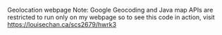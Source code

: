 Geolocation webpage
Note: Google Geocoding and Java map APIs are restricted to run only on my webpage so to see this code in action, visit https://louisechan.ca/scs2679/hwrk3 
